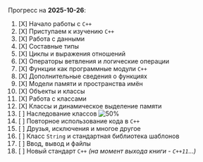 Прогресс на **<!--DATE--> 2025-10-26**:
1. [X] Начало работы с `C++`
2. [X] Приступаем к изучению `C++`
3. [X] Работа с данными
4. [X] Составные типы
5. [X] Циклы и выражения отношений
6. [X] Операторы ветвления и логические операции
7. [X] Функции как программные модули `C++`
8. [X] Дополнительные сведения о функциях
9. [X] Модели памяти и пространства имён
10. [X] Объекты и классы
11. [X] Работа с классами
12. [X] Классы и динамическое выделение памяти
13. [ ] Наследование классов ![50%](https://progress-bar.xyz/50)
14. [ ] Повторное использование кода в `C++`
15. [ ] Друзья, исключения и многое другое
16. [ ] Класс `String` и стандартная библиотека шаблонов
17. [ ] Ввод, вывод и файлы
18. [ ] Новый стандарт `C++` *(на момент выхода книги - `C++11`...)*
